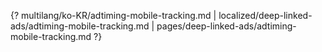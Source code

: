 {? multilang/ko-KR/adtiming-mobile-tracking.md | localized/deep-linked-ads/adtiming-mobile-tracking.md | pages/deep-linked-ads/adtiming-mobile-tracking.md ?}
